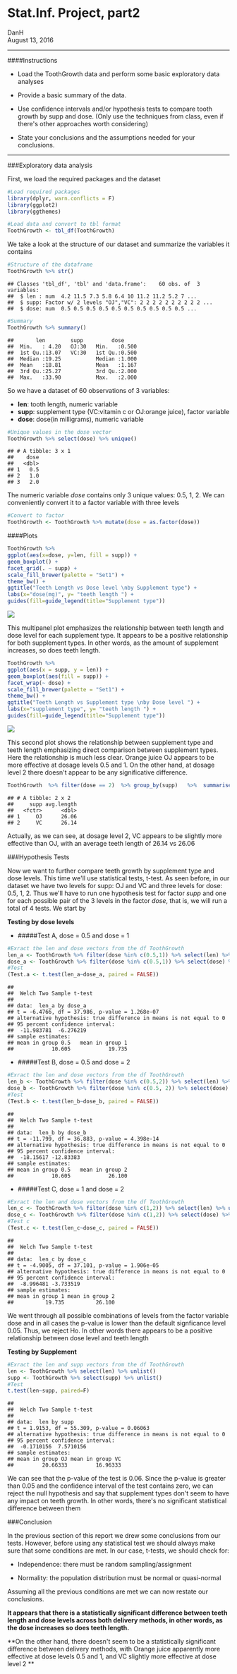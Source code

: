 # Stat.Inf. Project, part2
DanH  
August 13, 2016  

---

####Instructions

* Load the ToothGrowth data and perform some basic exploratory data analyses

* Provide a basic summary of the data.

* Use confidence intervals and/or hypothesis tests to compare tooth growth by supp and dose. (Only use the techniques from class, even if there's other approaches worth considering)

* State your conclusions and the assumptions needed for your conclusions.

---

###Exploratory data analysis

First, we load the required packages and the dataset


```r
#Load required packages
library(dplyr, warn.conflicts = F)
library(ggplot2)
library(ggthemes)

#Load data and convert to tbl format
ToothGrowth <- tbl_df(ToothGrowth)
```

We take a look at the structure of our dataset and summarize the variables it contains


```r
#Structure of the dataframe
ToothGrowth %>% str()
```

```
## Classes 'tbl_df', 'tbl' and 'data.frame':	60 obs. of  3 variables:
##  $ len : num  4.2 11.5 7.3 5.8 6.4 10 11.2 11.2 5.2 7 ...
##  $ supp: Factor w/ 2 levels "OJ","VC": 2 2 2 2 2 2 2 2 2 2 ...
##  $ dose: num  0.5 0.5 0.5 0.5 0.5 0.5 0.5 0.5 0.5 0.5 ...
```

```r
#Summary
ToothGrowth %>% summary()
```

```
##       len        supp         dose      
##  Min.   : 4.20   OJ:30   Min.   :0.500  
##  1st Qu.:13.07   VC:30   1st Qu.:0.500  
##  Median :19.25           Median :1.000  
##  Mean   :18.81           Mean   :1.167  
##  3rd Qu.:25.27           3rd Qu.:2.000  
##  Max.   :33.90           Max.   :2.000
```

So we have a dataset of 60 observations of 3 variables:

* **len**: tooth length, numeric variable
* **supp**: supplement type (VC:vitamin c or OJ:orange juice), factor variable
* **dose**: dose(in milligrams), numeric variable


```r
#Unique values in the dose vector
ToothGrowth %>% select(dose) %>% unique()
```

```
## # A tibble: 3 x 1
##    dose
##   <dbl>
## 1   0.5
## 2   1.0
## 3   2.0
```

The numeric variable _dose_ contains only 3 unique values: 0.5, 1, 2. We can conveniently convert it to a factor variable with three levels


```r
#Convert to factor
ToothGrowth <- ToothGrowth %>% mutate(dose = as.factor(dose))
```

####Plots


```r
ToothGrowth %>%
ggplot(aes(x=dose, y=len, fill = supp)) +
geom_boxplot() +
facet_grid(. ~ supp) +
scale_fill_brewer(palette = "Set1") +
theme_bw() +
ggtitle("Teeth Length vs Dose level \nby Supplement type") +
labs(x="dose(mg)", y= "teeth length ") +
guides(fill=guide_legend(title="Supplement type"))
```

![](Project.partTWO_files/figure-html/unnamed-chunk-5-1.png)<!-- -->

This multipanel plot emphasizes the relationship between teeth length and dose level for each supplement type. It appears to be a positive relationship for both supplement types. In other words, as the amount of supplement increases, so does teeth length.


```r
ToothGrowth %>%
ggplot(aes(x = supp, y = len)) +
geom_boxplot(aes(fill = supp)) +
facet_wrap(~ dose) +
scale_fill_brewer(palette = "Set1") +
theme_bw() +
ggtitle("Teeth Length vs Supplement type \nby Dose level ") +
labs(x="supplement type", y= "teeth length ") +
guides(fill=guide_legend(title="Supplement type"))
```

![](Project.partTWO_files/figure-html/unnamed-chunk-6-1.png)<!-- -->

This second plot shows the relationship between supplement type and teeth length emphasizing direct comparison between supplement types. Here the relationship is much less clear. Orange juice OJ appears to be more effective at dosage levels 0.5 and 1. On the other hand, at dosage level 2 there doesn't appear to be any significative difference.


```r
ToothGrowth  %>% filter(dose == 2)  %>% group_by(supp)   %>%  summarise(avg.length = mean(len))
```

```
## # A tibble: 2 x 2
##     supp avg.length
##   <fctr>      <dbl>
## 1     OJ      26.06
## 2     VC      26.14
```

Actually, as we can see, at dosage level 2, VC appears to be slightly more effective than OJ, with an average teeth length of 26.14 vs 26.06

###Hypothesis Tests 

Now we want to further compare teeth growth by supplement type and dose levels. This time we'll use statistical tests, t-test. As seen before, in our dataset we have two levels for supp: OJ and VC and three levels for dose: 0.5, 1, 2. Thus we'll have to run one hypothesis test for factor _supp_ and one for each possible pair of the 3 levels in the factor _dose_, that is, we will run a total of 4 tests. We start by 

**Testing by dose levels**

* #####Test A, dose = 0.5 and dose = 1


```r
#Exract the len and dose vectors from the df ToothGrowth
len_a <- ToothGrowth %>% filter(dose %in% c(0.5,1)) %>% select(len) %>% unlist()
dose_a <- ToothGrowth %>% filter(dose %in% c(0.5,1)) %>% select(dose) %>% unlist()
#Test
(Test.a <- t.test(len_a~dose_a, paired = FALSE))
```

```
## 
## 	Welch Two Sample t-test
## 
## data:  len_a by dose_a
## t = -6.4766, df = 37.986, p-value = 1.268e-07
## alternative hypothesis: true difference in means is not equal to 0
## 95 percent confidence interval:
##  -11.983781  -6.276219
## sample estimates:
## mean in group 0.5   mean in group 1 
##            10.605            19.735
```

* #####Test B, dose = 0.5 and dose = 2


```r
#Exract the len and dose vectors from the df ToothGrowth
len_b <- ToothGrowth %>% filter(dose %in% c(0.5,2)) %>% select(len) %>% unlist()
dose_b <- ToothGrowth %>% filter(dose %in% c(0.5, 2)) %>% select(dose) %>% unlist()
#Test
(Test.b <- t.test(len_b~dose_b, paired = FALSE))
```

```
## 
## 	Welch Two Sample t-test
## 
## data:  len_b by dose_b
## t = -11.799, df = 36.883, p-value = 4.398e-14
## alternative hypothesis: true difference in means is not equal to 0
## 95 percent confidence interval:
##  -18.15617 -12.83383
## sample estimates:
## mean in group 0.5   mean in group 2 
##            10.605            26.100
```

* #####Test C, dose = 1 and dose = 2


```r
#Exract the len and dose vectors from the df ToothGrowth
len_c <- ToothGrowth %>% filter(dose %in% c(1,2)) %>% select(len) %>% unlist()
dose_c <- ToothGrowth %>% filter(dose %in% c(1,2)) %>% select(dose) %>% unlist()
#Test c
(Test.c <- t.test(len_c~dose_c, paired = FALSE))
```

```
## 
## 	Welch Two Sample t-test
## 
## data:  len_c by dose_c
## t = -4.9005, df = 37.101, p-value = 1.906e-05
## alternative hypothesis: true difference in means is not equal to 0
## 95 percent confidence interval:
##  -8.996481 -3.733519
## sample estimates:
## mean in group 1 mean in group 2 
##          19.735          26.100
```

We went through all possible combinations of levels from the factor variable dose and in all cases the p-value is lower than the default signficance level 0.05. Thus, we reject Ho. In other words there appears to be a positive relationship between dose level and teeth length

**Testing by Supplement**


```r
#Exract the len and supp vectors from the df ToothGrowth
len <- ToothGrowth %>% select(len) %>% unlist()
supp <- ToothGrowth %>% select(supp) %>% unlist()
#Test
t.test(len~supp, paired=F)
```

```
## 
## 	Welch Two Sample t-test
## 
## data:  len by supp
## t = 1.9153, df = 55.309, p-value = 0.06063
## alternative hypothesis: true difference in means is not equal to 0
## 95 percent confidence interval:
##  -0.1710156  7.5710156
## sample estimates:
## mean in group OJ mean in group VC 
##         20.66333         16.96333
```

We can see that the p-value of the test is 0.06. Since the p-value is greater than 0.05 and the confidence
interval of the test contains zero, we can reject the null hypothesis and say that supplement types don't seem
to have any impact on teeth growth. In other words, there's no significant statistical difference between them

###Conclusion

In the previous section of this report we drew some conclusions from our tests. However, before using any statistical test we should always make sure that some conditions are met. In our case, t-tests, we should check for:

* Independence: there must be random sampling/assignment

* Normality: the population distribution must be normal or quasi-normal 

Assuming all the previous conditions are met we can now restate our conclusions.

**It appears that there is a statistically significant difference between teeth length and dose levels across both delivery methods, in other words, as the dose increases so does teeth length.** 

**On the other hand, there doesn't seem to be a statistically significant difference between delivery methods, with Orange juice apparently more effective at dose levels 0.5 and 1, and VC slightly more effective at dose level 2 **
